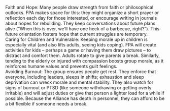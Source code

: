 Faith and Hope: Many people draw strength from faith or philosophical outlooks. FPA makes space for this: they might organize a short prayer or reflection each day for those interested, or encourage writing in journals about hopes for rebuilding. They keep conversations about future plans alive (“When this is over, we’ll have one heck of a barbecue, right?”). This future orientation fosters hope that current struggles are temporary.  
Caring for Children and Vulnerable: Keeping morale up in children is especially vital (and also lifts adults, seeing kids coping). FPA will create activities for kids – perhaps a game or having them draw pictures – to distract and comfort them. Adults rotate to give parents a break. Similarly, tending to the elderly or injured with compassion boosts group morale, as it reinforces humane values and prevents guilt feelings.  
Avoiding Burnout: The group ensures people get rest. They enforce that everyone, including leaders, sleeps in shifts; exhaustion and sleep deprivation can wreck morale and mental stability. They also watch for signs of burnout or PTSD (like someone withdrawing or getting overly irritable) and will adjust duties or give that person a lighter load for a while if possible. Because the Alliance has depth in personnel, they can afford to be a bit flexible if someone needs a break.
